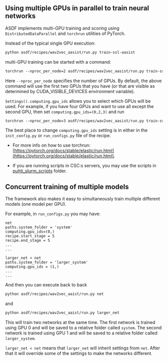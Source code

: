## Using multiple GPUs in parallel to train neural networks

ASDF implements multi-GPU training and scoring using `DistributedDataParallel` and `torchrun` utilities of PyTorch.

Instead of the typical single GPU execution:
```txt
python asdf/recipes/wav2vec_aasist/run.py train-ssl-aasist
```
multi-GPU training can be started with a command:
```txt
torchrun --nproc_per_node=2 asdf/recipes/wav2vec_aasist/run.py train-ssl-aasist
```

Here `--nproc_per_node` specifies the number of GPUs. By default, the above command will use the first two GPUs that you have (or that are visible as determined by CUDA_VISIBLE_DEVICES environment variable). 

`Settings().computing.gpu_ids` allows you to select which GPUs will be used. For example, if you have four GPUs and want to use all except the second GPU, then set `computing.gpu_ids=(0,2,3)` and run
```txt
torchrun --nproc_per_node=3 asdf/recipes/wav2vec_aasist/run.py train-ssl-aasist
```
The best place to change `computing.gpu_ids` setting is in either in the `init_config.py` or `run_configs.py` file of the recipe.

* For more info on how to use torchrun: [https://pytorch.org/docs/stable/elastic/run.html](https://pytorch.org/docs/stable/elastic/run.html).

* If you are running scripts in CSC:s servers, you may use the scripts in  [puhti_slurm_scripts](puhti_slurm_scripts) folder.



## Concurrent training of multiple models

The framework also makes it easy to simultaneously train multiple different models (one model per GPU).

For example, in `run_configs.py` you may have:
```
net
paths.system_folder = 'system'
computing.gpu_ids=(0,)
recipe.start_stage = 5
recipe.end_stage = 5
...
...

larger_net < net
paths.system_folder = 'larger_system'
computing.gpu_ids = (1,)
...
...
```

And then you can execute back to back
```txt
python asdf/recipes/wav2vec_aaist/run.py net
```
and
```txt
python asdf/recipes/wav2vec_aaist/run.py larger_net
```

This will train two networks at the same time. The first network is trained using GPU 0 and will be saved to a relative folder called `system`. The second network is trained using GPU 1 and will be saved to a relative folder called `larger_system`.

`larger_net < net` means that `larger_net` will inherit settings from `net`. After that it will override some of the settings to make the networks different.
